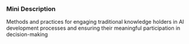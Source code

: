 ### Mini Description

Methods and practices for engaging traditional knowledge holders in AI development processes and ensuring their meaningful participation in decision-making
